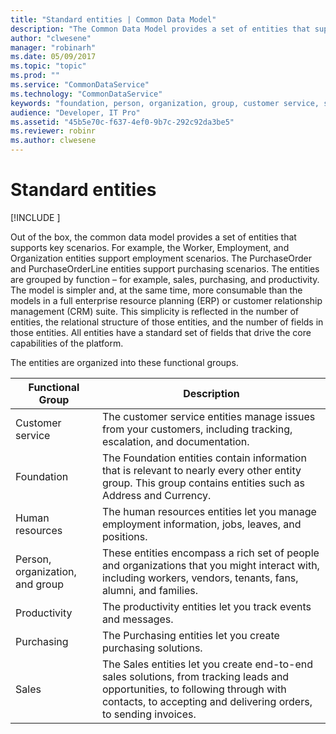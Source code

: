 ```yaml
---
title: "Standard entities | Common Data Model"
description: "The Common Data Model provides a set of entities that supports key scenarios."
author: "clwesene"
manager: "robinarh"
ms.date: 05/09/2017
ms.topic: "topic"
ms.prod: ""
ms.service: "CommonDataService"
ms.technology: "CommonDataService"
keywords: "foundation, person, organization, group, customer service, sales, purchasing, productivity, human resources, standard entity, standard picklist"
audience: "Developer, IT Pro"
ms.assetid: "45b5e70c-f637-4ef0-9b7c-292c92da3be5"
ms.reviewer: robinr
ms.author: clwesene
---
```


# Standard entities

[!INCLUDE [](../includes/new-version.md)]


Out of the box, the common data model provides a set of entities that supports key scenarios. For example, the Worker, Employment, and Organization entities support employment scenarios. The PurchaseOrder and PurchaseOrderLine entities support purchasing scenarios. The entities are grouped by function – for example, sales, purchasing, and productivity. The model is simpler and, at the same time, more consumable than the models in a full enterprise resource planning (ERP) or customer relationship management (CRM) suite. This simplicity is reflected in the number of entities, the relational structure of those entities, and the number of fields in those entities. All entities have a standard set of fields that drive the core capabilities of the platform.

The entities are organized into these functional groups.

Functional Group	| Description
--- | ---
Customer service | The customer service entities manage issues from your customers, including tracking, escalation, and documentation.
Foundation | The Foundation entities contain information that is relevant to nearly every other entity group. This group contains entities such as Address and Currency.
Human resources | The human resources entities let you manage employment information, jobs, leaves, and positions.
Person, organization, and group |	These entities encompass a rich set of people and organizations that you might interact with, including workers, vendors, tenants, fans, alumni, and families.
Productivity | The productivity entities let you track events and messages.
Purchasing |The Purchasing entities let you create purchasing solutions.
Sales |The Sales entities let you create end-to-end sales solutions, from tracking leads and opportunities, to following through with contacts, to accepting and delivering orders, to sending invoices.


